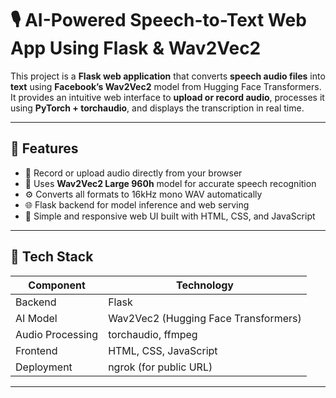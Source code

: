 # 🎙️ AI-Powered Speech-to-Text Web App Using Flask & Wav2Vec2

This project is a **Flask web application** that converts **speech audio files** into **text** using **Facebook’s Wav2Vec2** model from Hugging Face Transformers.  
It provides an intuitive web interface to **upload or record audio**, processes it using **PyTorch + torchaudio**, and displays the transcription in real time.

---

## 🚀 Features

- 🎤 Record or upload audio directly from your browser  
- 🧠 Uses **Wav2Vec2 Large 960h** model for accurate speech recognition  
- ⚙️ Converts all formats to 16kHz mono WAV automatically  
- 🌐 Flask backend for model inference and web serving  
- 🎨 Simple and responsive web UI built with HTML, CSS, and JavaScript  

---

## 🧩 Tech Stack

| Component | Technology |
|------------|-------------|
| Backend | Flask |
| AI Model | Wav2Vec2 (Hugging Face Transformers) |
| Audio Processing | torchaudio, ffmpeg |
| Frontend | HTML, CSS, JavaScript |
| Deployment | ngrok (for public URL) |

---


